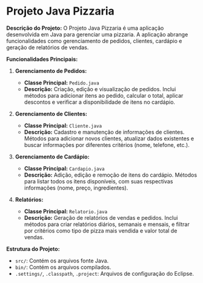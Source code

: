 # Projeto Java Pizzaria

**Descrição do Projeto:**
O Projeto Java Pizzaria é uma aplicação desenvolvida em Java para gerenciar uma pizzaria. A aplicação abrange funcionalidades como gerenciamento de pedidos, clientes, cardápio e geração de relatórios de vendas.

**Funcionalidades Principais:**

1. **Gerenciamento de Pedidos:**
   - **Classe Principal:** `Pedido.java`
   - **Descrição:** Criação, edição e visualização de pedidos. Inclui métodos para adicionar itens ao pedido, calcular o total, aplicar descontos e verificar a disponibilidade de itens no cardápio.

2. **Gerenciamento de Clientes:**
   - **Classe Principal:** `Cliente.java`
   - **Descrição:** Cadastro e manutenção de informações de clientes. Métodos para adicionar novos clientes, atualizar dados existentes e buscar informações por diferentes critérios (nome, telefone, etc.).

3. **Gerenciamento de Cardápio:**
   - **Classe Principal:** `Cardapio.java`
   - **Descrição:** Adição, edição e remoção de itens do cardápio. Métodos para listar todos os itens disponíveis, com suas respectivas informações (nome, preço, ingredientes).

4. **Relatórios:**
   - **Classe Principal:** `Relatorio.java`
   - **Descrição:** Geração de relatórios de vendas e pedidos. Inclui métodos para criar relatórios diários, semanais e mensais, e filtrar por critérios como tipo de pizza mais vendida e valor total de vendas.

**Estrutura do Projeto:**
- `src/`: Contém os arquivos fonte Java.
- `bin/`: Contém os arquivos compilados.
- `.settings/`, `.classpath`, `.project`: Arquivos de configuração do Eclipse.

